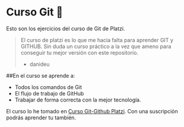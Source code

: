 # Curso Git 💜

Esto son los ejercicios del curso de Git de Platzi.

>El curso de platzi es lo que me hacía falta para aprender GIT y GITHUB. Sin duda un curso práctico a la vez que ameno para conseguir tu mejor versión con este repositorio.
> - danideu

##En el curso se aprende a:

- Todos los comandos de Git
- El flujo de trabajo de GitHub
- Trabajar de forma correcta con la mejor tecnología.

El curso lo he tomado en [Curso Git-Github Platzi](https://platzi.com/cursos/git-github "Curso Git-Github Platzi"). Con una suscripción podrás aprender tu también.